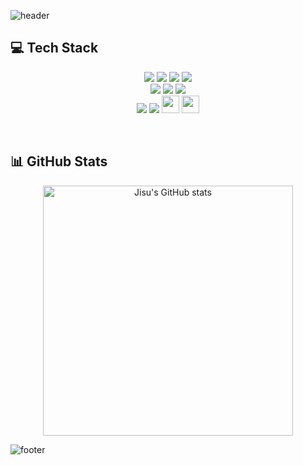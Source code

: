 
![header](https://capsule-render.vercel.app/api?type=waving&color=auto&height=350&section=header&text=Jisu%20Kim&fontSize=90)

## 💻 Tech Stack
<p align="center">
  <img src="https://img.shields.io/badge/HTML5-E34F26?style=for-the-badge&logo=HTML5&logoColor=white"> <img src="https://img.shields.io/badge/css-1572B6?style=for-the-badge&logo=css3&logoColor=white"> <img src="https://img.shields.io/badge/javascript-F7DF1E?style=for-the-badge&logo=javascript&logoColor=black"> <img src="https://img.shields.io/badge/Figma-F24E1E?style=for-the-badge&logo=Figma&logoColor=white">
  <br/>
  <img src="https://img.shields.io/badge/react_native-444444?style=for-the-badge&logo=react"> <img src="https://img.shields.io/badge/React-61DAFB?style=for-the-badge&logo=React&logoColor=black"> <img src="https://img.shields.io/badge/Vite-646CFF?style=for-the-badge&logo=Vite&logoColor=white"> 
  <br />
  <img src="https://img.shields.io/badge/Jenkins-D24939?style=for-the-badge&logo=Jenkins&logoColor=white"> <img src="https://img.shields.io/badge/GitHub_Webhook-181717?style=for-the-badge&logo=github&logoColor=white"> <img src="https://badgen.net/badge/AWS S3/569A31?icon=amazons3" height="28"> <img src="https://badgen.net/badge/AWS CloudFront/232F3E?icon=amazoncloudfront" height="28">
  <!-- <img src="https://img.shields.io/badge/AWS_S3-569A31?style=for-the-badge&logo=amazons3&logoColor=white&v=2"> <img src="https://img.shields.io/badge/AWS_CloudFront-232F3E?style=for-the-badge&logo=amazoncloudfront&logoColor=white&v=2"> -->
</p>
<br/>

## 📊 GitHub Stats
<p align="center">
  <img src="https://github-readme-stats.vercel.app/api?username=js4939&show_icons=true&theme=transparent" alt="Jisu's GitHub stats" width="400px" />
</p>

![footer](https://capsule-render.vercel.app/api?type=waving&color=auto&section=footer&height=250)
